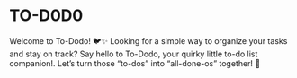# TO-D0D0
Welcome to To-Dodo! 🐦✨  Looking for a simple way to organize your tasks and stay on track? Say hello to To-Dodo, your quirky little to-do list companion!.  Let’s turn those “to-dos” into “all-done-os” together! 🎉
